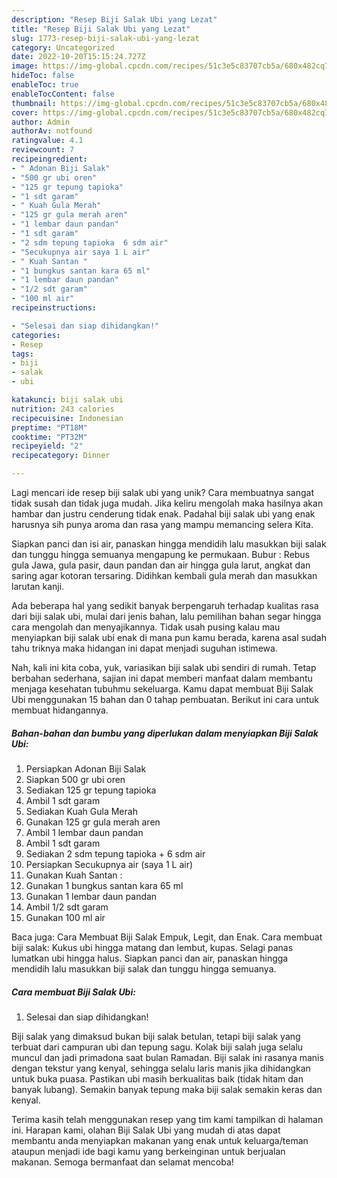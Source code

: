 ```yaml
---
description: "Resep Biji Salak Ubi yang Lezat"
title: "Resep Biji Salak Ubi yang Lezat"
slug: 1773-resep-biji-salak-ubi-yang-lezat
category: Uncategorized
date: 2022-10-20T15:15:24.727Z
image: https://img-global.cpcdn.com/recipes/51c3e5c83707cb5a/680x482cq70/biji-salak-ubi-foto-resep-utama.jpg
hideToc: false
enableToc: true
enableTocContent: false
thumbnail: https://img-global.cpcdn.com/recipes/51c3e5c83707cb5a/680x482cq70/biji-salak-ubi-foto-resep-utama.jpg
cover: https://img-global.cpcdn.com/recipes/51c3e5c83707cb5a/680x482cq70/biji-salak-ubi-foto-resep-utama.jpg
author: Admin
authorAv: notfound
ratingvalue: 4.1
reviewcount: 7
recipeingredient:
- " Adonan Biji Salak"
- "500 gr ubi oren"
- "125 gr tepung tapioka"
- "1 sdt garam"
- " Kuah Gula Merah"
- "125 gr gula merah aren"
- "1 lembar daun pandan"
- "1 sdt garam"
- "2 sdm tepung tapioka  6 sdm air"
- "Secukupnya air saya 1 L air"
- " Kuah Santan "
- "1 bungkus santan kara 65 ml"
- "1 lembar daun pandan"
- "1/2 sdt garam"
- "100 ml air"
recipeinstructions:

- "Selesai dan siap dihidangkan!"
categories:
- Resep
tags:
- biji
- salak
- ubi

katakunci: biji salak ubi 
nutrition: 243 calories
recipecuisine: Indonesian
preptime: "PT18M"
cooktime: "PT32M"
recipeyield: "2"
recipecategory: Dinner

---
```





Lagi mencari ide resep biji salak ubi yang unik? Cara membuatnya sangat tidak susah dan tidak juga mudah. Jika keliru mengolah maka hasilnya akan hambar dan justru cenderung tidak enak. Padahal biji salak ubi yang enak harusnya sih punya aroma dan rasa yang mampu memancing selera Kita.





Siapkan panci dan isi air, panaskan hingga mendidih lalu masukkan biji salak dan tunggu hingga semuanya mengapung ke permukaan. Bubur : Rebus gula Jawa, gula pasir, daun pandan dan air hingga gula larut, angkat dan saring agar kotoran tersaring. Didihkan kembali gula merah dan masukkan larutan kanji.

Ada beberapa hal yang sedikit banyak berpengaruh terhadap kualitas rasa dari biji salak ubi, mulai dari jenis bahan, lalu pemilihan bahan segar hingga cara mengolah dan menyajikannya. Tidak usah pusing kalau mau menyiapkan biji salak ubi enak di mana pun kamu berada, karena asal sudah tahu triknya maka hidangan ini dapat menjadi suguhan istimewa.






Nah, kali ini kita coba, yuk, variasikan biji salak ubi sendiri di rumah. Tetap berbahan sederhana, sajian ini dapat memberi manfaat dalam membantu menjaga kesehatan tubuhmu sekeluarga. Kamu dapat membuat Biji Salak Ubi menggunakan 15 bahan dan 0 tahap pembuatan. Berikut ini cara untuk membuat hidangannya.

<!--inarticleads1-->

##### Bahan-bahan dan bumbu yang diperlukan dalam menyiapkan Biji Salak Ubi:

1. Persiapkan  Adonan Biji Salak
1. Siapkan 500 gr ubi oren
1. Sediakan 125 gr tepung tapioka
1. Ambil 1 sdt garam
1. Sediakan  Kuah Gula Merah
1. Gunakan 125 gr gula merah aren
1. Ambil 1 lembar daun pandan
1. Ambil 1 sdt garam
1. Sediakan 2 sdm tepung tapioka + 6 sdm air
1. Persiapkan Secukupnya air (saya 1 L air)
1. Gunakan  Kuah Santan :
1. Gunakan 1 bungkus santan kara 65 ml
1. Gunakan 1 lembar daun pandan
1. Ambil 1/2 sdt garam
1. Gunakan 100 ml air


Baca juga: Cara Membuat Biji Salak Empuk, Legit, dan Enak. Cara membuat biji salak: Kukus ubi hingga matang dan lembut, kupas. Selagi panas lumatkan ubi hingga halus. Siapkan panci dan air, panaskan hingga mendidih lalu masukkan biji salak dan tunggu hingga semuanya. 

<!--inarticleads2-->

##### Cara membuat Biji Salak Ubi:


1. Selesai dan siap dihidangkan!

Biji salak yang dimaksud bukan biji salak betulan, tetapi biji salak yang terbuat dari campuran ubi dan tepung sagu. Kolak biji salah juga selalu muncul dan jadi primadona saat bulan Ramadan. Biji salak ini rasanya manis dengan tekstur yang kenyal, sehingga selalu laris manis jika dihidangkan untuk buka puasa. Pastikan ubi masih berkualitas baik (tidak hitam dan banyak lubang). Semakin banyak tepung maka biji salak semakin keras dan kenyal. 

Terima kasih telah menggunakan resep yang tim kami tampilkan di halaman ini. Harapan kami, olahan Biji Salak Ubi yang mudah di atas dapat membantu anda menyiapkan makanan yang enak untuk keluarga/teman ataupun menjadi ide bagi kamu yang berkeinginan untuk berjualan makanan. Semoga bermanfaat dan selamat mencoba!
